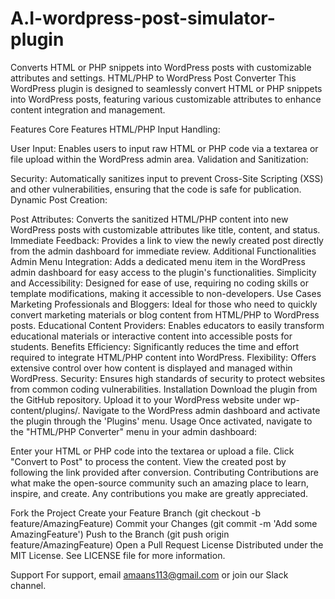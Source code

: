# A.I-wordpress-post-simulator-plugin
Converts HTML or PHP snippets into WordPress posts with customizable attributes and settings.
HTML/PHP to WordPress Post Converter
This WordPress plugin is designed to seamlessly convert HTML or PHP snippets into WordPress posts, featuring various customizable attributes to enhance content integration and management.

Features
Core Features
HTML/PHP Input Handling:

User Input: Enables users to input raw HTML or PHP code via a textarea or file upload within the WordPress admin area.
Validation and Sanitization:

Security: Automatically sanitizes input to prevent Cross-Site Scripting (XSS) and other vulnerabilities, ensuring that the code is safe for publication.
Dynamic Post Creation:

Post Attributes: Converts the sanitized HTML/PHP content into new WordPress posts with customizable attributes like title, content, and status.
Immediate Feedback: Provides a link to view the newly created post directly from the admin dashboard for immediate review.
Additional Functionalities
Admin Menu Integration: Adds a dedicated menu item in the WordPress admin dashboard for easy access to the plugin's functionalities.
Simplicity and Accessibility: Designed for ease of use, requiring no coding skills or template modifications, making it accessible to non-developers.
Use Cases
Marketing Professionals and Bloggers: Ideal for those who need to quickly convert marketing materials or blog content from HTML/PHP to WordPress posts.
Educational Content Providers: Enables educators to easily transform educational materials or interactive content into accessible posts for students.
Benefits
Efficiency: Significantly reduces the time and effort required to integrate HTML/PHP content into WordPress.
Flexibility: Offers extensive control over how content is displayed and managed within WordPress.
Security: Ensures high standards of security to protect websites from common coding vulnerabilities.
Installation
Download the plugin from the GitHub repository.
Upload it to your WordPress website under wp-content/plugins/.
Navigate to the WordPress admin dashboard and activate the plugin through the 'Plugins' menu.
Usage
Once activated, navigate to the "HTML/PHP Converter" menu in your admin dashboard:

Enter your HTML or PHP code into the textarea or upload a file.
Click "Convert to Post" to process the content.
View the created post by following the link provided after conversion.
Contributing
Contributions are what make the open-source community such an amazing place to learn, inspire, and create. Any contributions you make are greatly appreciated.

Fork the Project
Create your Feature Branch (git checkout -b feature/AmazingFeature)
Commit your Changes (git commit -m 'Add some AmazingFeature')
Push to the Branch (git push origin feature/AmazingFeature)
Open a Pull Request
License
Distributed under the MIT License. See LICENSE file for more information.

Support
For support, email amaans113@gmail.com or join our Slack channel.
